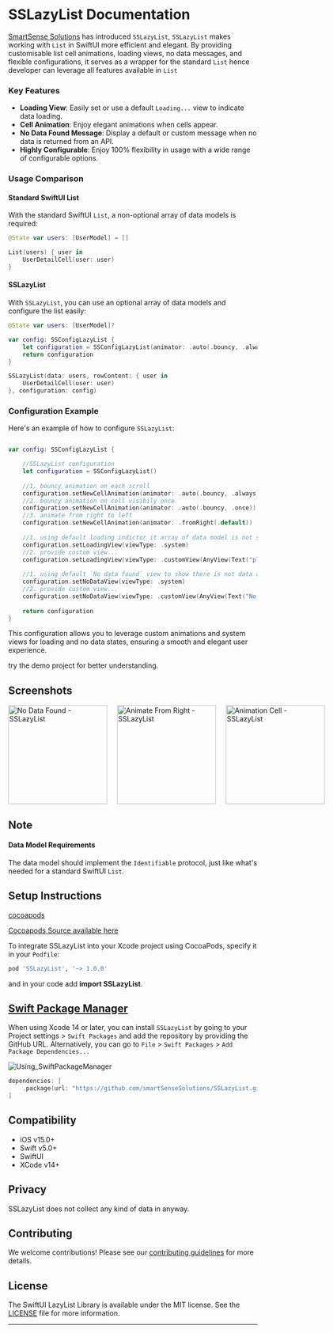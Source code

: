
# SSLazyList Documentation

[SmartSense Solutions](https://www.smartsensesolutions.com/) has introduced `SSLazyList`, `SSLazyList` makes working with `List` in SwiftUI more efficient and elegant. By providing customisable list cell animations, loading views, no data messages, and flexible configurations, it serves as a wrapper for the standard `List` hence developer can leverage all features available in `List`
 
### Key Features

- **Loading View**: Easily set or use a default `Loading...` view to indicate data loading.
- **Cell Animation**: Enjoy elegant animations when cells appear.
- **No Data Found Message**: Display a default or custom message when no data is returned from an API.
- **Highly Configurable**: Enjoy 100% flexibility in usage with a wide range of configurable options.

### Usage Comparison

#### Standard SwiftUI List

With the standard SwiftUI `List`, a non-optional array of data models is required:

```swift
@State var users: [UserModel] = []

List(users) { user in
    UserDetailCell(user: user)
}
```

#### SSLazyList

With `SSLazyList`, you can use an optional array of data models and configure the list easily:

```swift
@State var users: [UserModel]?

var config: SSConfigLazyList {
    let configuration = SSConfigLazyList(animator: .auto(.bouncy, .always))
    return configuration
}

SSLazyList(data: users, rowContent: { user in
    UserDetailCell(user: user)
}, configuration: config)

```

### Configuration Example

Here's an example of how to configure `SSLazyList`:

```swift

var config: SSConfigLazyList {

    //SSLazyList configuration
    let configuration = SSConfigLazyList()
    
    //1. bouncy animation on each scroll
    configuration.setNewCellAnimation(animator: .auto(.bouncy, .always))
    //2. bouncy animation on cell visibily once
    configuration.setNewCellAnimation(animator: .auto(.bouncy, .once))
    //3. animate from right to left
    configuration.setNewCellAnimation(animator: .fromRight(.default))
    
    //1. using default loading indictor it array of data model is not set with API Response
    configuration.setLoadingView(viewType: .system)
    //2. provide custom view...
    configuration.setLoadingView(viewType: .customView(AnyView(Text("please wait..."))))
    
    //1. using default `No data found` view to show there is not data available aka blank array (eg. users = [])
    configuration.setNoDataView(viewType: .system)
    //2. provide custom view...
    configuration.setNoDataView(viewType: .customView(AnyView(Text("No user available."))))
    
    return configuration
}
```

This configuration allows you to leverage custom animations and system views for loading and no data states, ensuring a smooth and elegant user experience.

try the demo project for better understanding.

## Screenshots
<div style="display: flex; justify-content: space-between;">
    <img src="https://github.com/KalpeshJetaniSS/SSLazyList/assets/160708458/95f2a014-1665-44fe-a2d1-8888d15481d9" alt="No Data Found - SSLazyList" width="200" style="margin-right: 20px;" loop>
    <img src="https://github.com/KalpeshJetaniSS/SSLazyList/assets/160708458/e64458cc-9a11-4510-87dd-d0ee80d5a3b3" alt="Animate From Right - SSLazyList" width="200" style="margin-right: 20px;" loop>
    <img src="https://github.com/KalpeshJetaniSS/SSLazyList/assets/160708458/78b1d17a-84a7-47c5-8855-ff5f71f0c72a" alt="Animation Cell - SSLazyList" width="200" loop>
</div>

## Note
#### Data Model Requirements

The data model should implement the `Identifiable` protocol, just like what's needed for a standard SwiftUI `List`.

## Setup Instructions

[cocoapods](https://cocoapods.org/pods/SSLazyList)

[Cocoapods Source available here](https://github.com/smartSenseSolutions/SSLazyList/tree/cocoapods)

To integrate SSLazyList into your Xcode project using CocoaPods, specify it in your `Podfile`:

```ruby
pod 'SSLazyList', '~> 1.0.0'
```

and in your code add **import SSLazyList**.


## [Swift Package Manager](https://swift.org/package-manager/)

When using Xcode 14 or later, you can install `SSLazyList` by going to your Project settings > `Swift Packages` and add the repository by providing the GitHub URL. Alternatively, you can go to `File` > `Swift Packages` > `Add Package Dependencies...`

![Using_SwiftPackageManager](https://github.com/smartSenseSolutions/SSLazyList/assets/160708458/3c9b41b9-2783-4f0e-b7da-89e9b5e77c92)

```swift
dependencies: [
    .package(url: "https://github.com/smartSenseSolutions/SSLazyList.git", .branch("main"))
]
```

## Compatibility

- iOS v15.0+
- Swift v5.0+
- SwiftUI 
- XCode v14+

## Privacy
SSLazyList does not collect any kind of data in anyway.


## Contributing

We welcome contributions! Please see our [contributing guidelines](./CONTRIBUTING.md) for more details.

## License

The SwiftUI LazyList Library is available under the MIT license. See the [LICENSE](./LICENSE) file for more information.

----------
